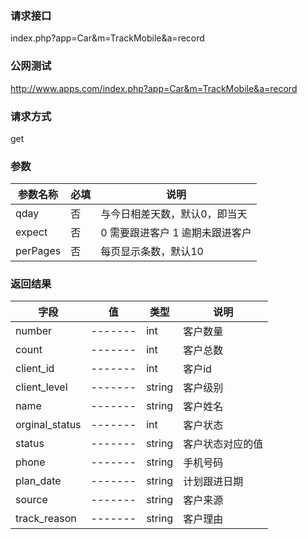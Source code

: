 ### **请求接口**
index.php?app=Car&m=TrackMobile&a=record



### **公网测试**
http://www.apps.com/index.php?app=Car&m=TrackMobile&a=record

### **请求方式**
get


### **参数**
| 参数名称  |必填|     说明      |
|------|-----|------|
| qday| 否 |   与今日相差天数，默认0，即当天|
| expect     | 否 |   0 需要跟进客户 1 逾期未跟进客户   |
| perPages     | 否 |   每页显示条数，默认10   |
### **返回结果**
|字段        |值          |类型    |说明        |
| ---------  |--------    |-------- |--------  |
|number|-------   |int  |客户数量  |
|count| -------     |int    |客户总数     |
|client_id| -------     |int    |客户id     |
|client_level| -------     |string   |客户级别    |
|name| -------     |string    |客户姓名     |
|orginal_status| -------     |int    |客户状态     |
|status| -------     |string    |客户状态对应的值     |
|phone| -------     |string    |手机号码     |
|plan_date| -------     |string   |计划跟进日期     |
|source| -------     |string   |客户来源     |
|track_reason| -------     |string   |客户理由    |